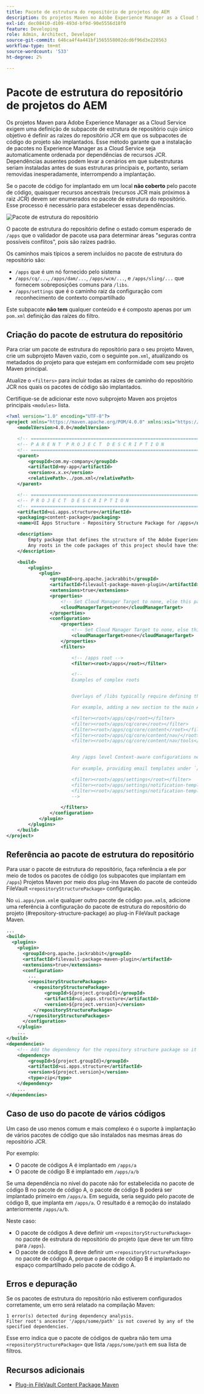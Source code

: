 ```yaml
---
title: Pacote de estrutura do repositório de projetos do AEM
description: Os projetos Maven no Adobe Experience Manager as a Cloud Service exigem uma definição de Subpacote de estrutura do repositório, cujo único objetivo é definir as raízes do repositório JCR em que os subpacotes de código do projeto são implantados.
exl-id: dec08410-d109-493d-bf9d-90e5556d18f0
feature: Developing
role: Admin, Architect, Developer
source-git-commit: 646ca4f4a441bf1565558002dcd6f96d3e228563
workflow-type: tm+mt
source-wordcount: '533'
ht-degree: 2%

---
```


# Pacote de estrutura do repositório de projetos do AEM

Os projetos Maven para Adobe Experience Manager as a Cloud Service exigem uma definição de subpacote de estrutura de repositório cujo único objetivo é definir as raízes do repositório JCR em que os subpacotes de código do projeto são implantados. Esse método garante que a instalação de pacotes no Experience Manager as a Cloud Service seja automaticamente ordenada por dependências de recursos JCR. Dependências ausentes podem levar a cenários em que subestruturas seriam instaladas antes de suas estruturas principais e, portanto, seriam removidas inesperadamente, interrompendo a implantação.

Se o pacote de código for implantado em um local **não coberto** pelo pacote de código, quaisquer recursos ancestrais (recursos JCR mais próximos à raiz JCR) devem ser enumerados no pacote de estrutura do repositório. Esse processo é necessário para estabelecer essas dependências.

![Pacote de estrutura do repositório](./assets/repository-structure-packages.png)

O pacote de estrutura do repositório define o estado comum esperado de `/apps` que o validador de pacote usa para determinar áreas &quot;seguras contra possíveis conflitos&quot;, pois são raízes padrão.

Os caminhos mais típicos a serem incluídos no pacote de estrutura do repositório são:

+ `/apps` que é um nó fornecido pelo sistema
+ `/apps/cq/...`, `/apps/dam/...`, `/apps/wcm/...`, e `/apps/sling/...` que fornecem sobreposições comuns para `/libs`.
+ `/apps/settings` que é o caminho raiz da configuração com reconhecimento de contexto compartilhado

Este subpacote **não tem** qualquer conteúdo e é composto apenas por um `pom.xml` definição das raízes do filtro.

## Criação do pacote de estrutura do repositório

Para criar um pacote de estrutura do repositório para o seu projeto Maven, crie um subprojeto Maven vazio, com o seguinte `pom.xml`, atualizando os metadados do projeto para que estejam em conformidade com seu projeto Maven principal.

Atualize o `<filters>` para incluir todas as raízes de caminho do repositório JCR nos quais os pacotes de código são implantados.

Certifique-se de adicionar este novo subprojeto Maven aos projetos principais `<modules>` lista.

```xml
<?xml version="1.0" encoding="UTF-8"?>
<project xmlns="https://maven.apache.org/POM/4.0.0" xmlns:xsi="https://www.w3.org/2001/XMLSchema-instance" xsi:schemaLocation="https://maven.apache.org/POM/4.0.0 https://maven.apache.org/maven-v4_0_0.xsd">
    <modelVersion>4.0.0</modelVersion>

    <!-- ====================================================================== -->
    <!-- P A R E N T  P R O J E C T  D E S C R I P T I O N                      -->
    <!-- ====================================================================== -->
    <parent>
        <groupId>com.my-company</groupId>
        <artifactId>my-app</artifactId>
        <version>x.x.x</version>
        <relativePath>../pom.xml</relativePath>
    </parent>

    <!-- ====================================================================== -->
    <!-- P R O J E C T  D E S C R I P T I O N                                   -->
    <!-- ====================================================================== -->
    <artifactId>ui.apps.structure</artifactId>
    <packaging>content-package</packaging>
    <name>UI Apps Structure - Repository Structure Package for /apps</name>

    <description>
        Empty package that defines the structure of the Adobe Experience Manager repository the code packages in this project deploy into.
        Any roots in the code packages of this project should have their parent enumerated in the filters list below.
    </description>

    <build>
        <plugins>
            <plugin>
                <groupId>org.apache.jackrabbit</groupId>
                <artifactId>filevault-package-maven-plugin</artifactId>
                <extensions>true</extensions>
                <properties>
                    <!-- Set Cloud Manager Target to none, else this package is deployed and remove all defined filter roots -->
                    <cloudManagerTarget>none</cloudManagerTarget>
                </properties>
                <configuration>
                    <properties>
                        <!-- Set Cloud Manager Target to none, else this package is deployed and remove all defined filter roots -->
                        <cloudManagerTarget>none</cloudManagerTarget>
                    </properties>
                    <filters>

                        <!-- /apps root -->
                        <filter><root>/apps</root></filter>

                        <!--
                        Examples of complex roots


                        Overlays of /libs typically require defining the overlay structure, at each level here.

                        For example, adding a new section to the main AEM Tools navigation, necessitates the following rules:

                        <filter><root>/apps/cq</root></filter>
                        <filter><root>/apps/cq/core</root></filter>
                        <filter><root>/apps/cq/core/content</root></filter>
                        <filter><root>/apps/cq/core/content/nav/</root></filter>
                        <filter><root>/apps/cq/core/content/nav/tools</root></filter>


                        Any /apps level Context-aware configurations need to enumerated here. 
                        
                        For example, providing email templates under `/apps/settings/notification-templates/com.day.cq.replication` necessitates the following rules:

                        <filter><root>/apps/settings</root></filter>
                        <filter><root>/apps/settings/notification-templates</root></filter>
                        <filter><root>/apps/settings/notification-templates/com.day.cq.replication</root></filter>
                        -->

                    </filters>
                </configuration>
            </plugin>
        </plugins>
    </build>
</project>
```

## Referência ao pacote de estrutura do repositório

Para usar o pacote de estrutura do repositório, faça referência a ele por meio de todos os pacotes de código (os subpacotes que implantam em `/apps`) Projetos Maven por meio dos plug-ins Maven do pacote de conteúdo FileVault `<repositoryStructurePackage>` configuração.

No `ui.apps/pom.xml`e qualquer outro pacote de código `pom.xml`s, adicione uma referência à configuração do pacote de estrutura do repositório do projeto (#repository-structure-package) ao plug-in FileVault package Maven.

```xml
...
<build>
  <plugins>
    <plugin>
      <groupId>org.apache.jackrabbit</groupId>
      <artifactId>filevault-package-maven-plugin</artifactId>
      <extensions>true</extensions>
      <configuration>
        ...
        <repositoryStructurePackages>
          <repositoryStructurePackage>
              <groupId>${project.groupId}</groupId>
              <artifactId>ui.apps.structure</artifactId>
              <version>${project.version}</version>
          </repositoryStructurePackage>
        </repositoryStructurePackages>
      </configuration>
    </plugin>
    ...
</build>
<dependencies>
    <!-- Add the dependency for the repository structure package so it resolves -->
    <dependency>
        <groupId>${project.groupId}</groupId>
        <artifactId>ui.apps.structure</artifactId>
        <version>${project.version}</version>
        <type>zip</type>
    </dependency>
    ...
</dependencies>
```

## Caso de uso do pacote de vários códigos

Um caso de uso menos comum e mais complexo é o suporte à implantação de vários pacotes de código que são instalados nas mesmas áreas do repositório JCR.

Por exemplo:

+ O pacote de códigos A é implantado em `/apps/a`
+ O pacote de código B é implantado em `/apps/a/b`

Se uma dependência no nível do pacote não for estabelecida no pacote de código B no pacote de código A, o pacote de código B poderá ser implantado primeiro em `/apps/a`. Em seguida, seria seguido pelo pacote de código B, que implanta em `/apps/a`. O resultado é a remoção do instalado anteriormente `/apps/a/b`.

Neste caso:

+ O pacote de códigos A deve definir um `<repositoryStructurePackage>` no pacote de estrutura do repositório do projeto (que deve ter um filtro para `/apps`).
+ O pacote de códigos B deve definir um `<repositoryStructurePackage>` no pacote de código A, porque o pacote de código B é implantado no espaço compartilhado pelo pacote de código A.

## Erros e depuração

Se os pacotes de estrutura do repositório não estiverem configurados corretamente, um erro será relatado na compilação Maven:

```
1 error(s) detected during dependency analysis.
Filter root's ancestor '/apps/some/path' is not covered by any of the specified dependencies.
```

Esse erro indica que o pacote de códigos de quebra não tem uma `<repositoryStructurePackage>` que lista `/apps/some/path` em sua lista de filtros.

## Recursos adicionais

+ [Plug-in FileVault Content Package Maven](https://jackrabbit.apache.org/filevault-package-maven-plugin/)
